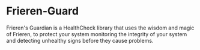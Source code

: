 # Frieren-Guard
Frieren's Guardian is a HealthCheck library that uses the wisdom and magic of Frieren, to protect your system monitoring the integrity of your system and detecting unhealthy signs before they cause problems.

